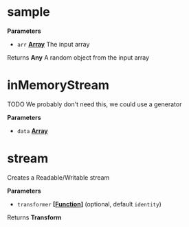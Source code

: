 # sample

**Parameters**

-   `arr` **[Array](https://developer.mozilla.org/en-US/docs/Web/JavaScript/Reference/Global_Objects/Array)** The input array

Returns **Any** A random object from the input array

# inMemoryStream

TODO We probably don't need this, we could use a generator

**Parameters**

-   `data` **[Array](https://developer.mozilla.org/en-US/docs/Web/JavaScript/Reference/Global_Objects/Array)** 

# stream

Creates a Readable/Writable stream

**Parameters**

-   `transformer` **\[[Function](https://developer.mozilla.org/en-US/docs/Web/JavaScript/Reference/Statements/function)]**  (optional, default `identity`)

Returns **Transform** 
